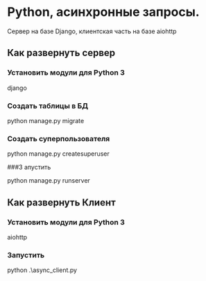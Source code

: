 # Python, асинхронные запросы.

Сервер на базе Django, клиентская часть на базе aiohttp

## Как развернуть сервер


### Установить модули для Python 3

django
### Создать таблицы в БД

python manage.py migrate

### Создать суперпользователя

python manage.py createsuperuser

###З апустить

python manage.py runserver


## Как развернуть Клиент

### Установить модули для Python 3

aiohttp

### Запустить

python .\async_client.py
